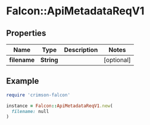 # Falcon::ApiMetadataReqV1

## Properties

| Name | Type | Description | Notes |
| ---- | ---- | ----------- | ----- |
| **filename** | **String** |  | [optional] |

## Example

```ruby
require 'crimson-falcon'

instance = Falcon::ApiMetadataReqV1.new(
  filename: null
)
```

